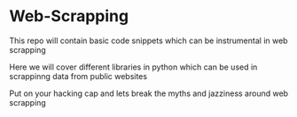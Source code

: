 # Web-Scrapping
This repo will contain basic code snippets which can be instrumental in web scrapping

Here we will cover different libraries in python which can be used in scrappinng data from public websites

Put on your hacking cap and lets break the myths and jazziness around web scrapping
